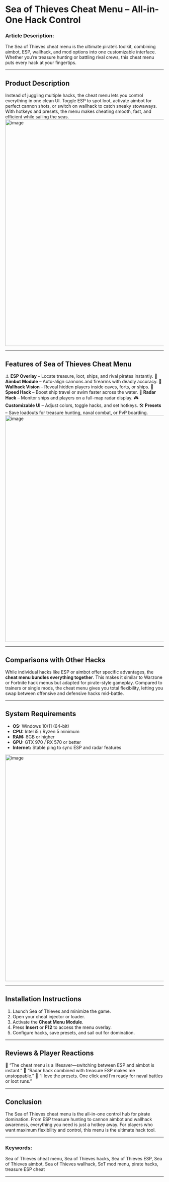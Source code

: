 # Sea of Thieves Cheat Menu – All-in-One Hack Control

### Article Description:

The Sea of Thieves cheat menu is the ultimate pirate’s toolkit, combining aimbot, ESP, wallhack, and mod options into one customizable interface. Whether you’re treasure hunting or battling rival crews, this cheat menu puts every hack at your fingertips.


---

## Product Description

Instead of juggling multiple hacks, the cheat menu lets you control everything in one clean UI. Toggle ESP to spot loot, activate aimbot for perfect cannon shots, or switch on wallhack to catch sneaky stowaways. With hotkeys and presets, the menu makes cheating smooth, fast, and efficient while sailing the seas.
<img width="1280" height="720" alt="image" src="https://github.com/user-attachments/assets/9c9ca4e5-e28c-4111-9308-e29974f6c842" />


---

## Features of Sea of Thieves Cheat Menu

⚓ **ESP Overlay** – Locate treasure, loot, ships, and rival pirates instantly.
🎯 **Aimbot Module** – Auto-align cannons and firearms with deadly accuracy.
👀 **Wallhack Vision** – Reveal hidden players inside caves, forts, or ships.
🚀 **Speed Hack** – Boost ship travel or swim faster across the water.
📡 **Radar Hack** – Monitor ships and players on a full-map radar display.
🎮 **Customizable UI** – Adjust colors, toggle hacks, and set hotkeys.
🛠️ **Presets** – Save loadouts for treasure hunting, naval combat, or PvP boarding.
<img width="1280" height="720" alt="image" src="https://github.com/user-attachments/assets/04bf881e-cd5e-4861-bbcd-2f4dcb99065f" />

---

## Comparisons with Other Hacks

While individual hacks like ESP or aimbot offer specific advantages, the **cheat menu bundles everything together**. This makes it similar to Warzone or Fortnite hack menus but adapted for pirate-style gameplay. Compared to trainers or single mods, the cheat menu gives you total flexibility, letting you swap between offensive and defensive hacks mid-battle.

---

## System Requirements

* **OS:** Windows 10/11 (64-bit)
* **CPU:** Intel i5 / Ryzen 5 minimum
* **RAM:** 8GB or higher
* **GPU:** GTX 970 / RX 570 or better
* **Internet:** Stable ping to sync ESP and radar features
<img width="1280" height="720" alt="image" src="https://github.com/user-attachments/assets/5cc3e255-ca94-47e4-9d42-53a3e0713aa3" />

---

## Installation Instructions

1. Launch Sea of Thieves and minimize the game.
2. Open your cheat injector or loader.
3. Activate the **Cheat Menu Module**.
4. Press **Insert** or **F12** to access the menu overlay.
5. Configure hacks, save presets, and sail out for domination.

---

## Reviews & Player Reactions

💬 “The cheat menu is a lifesaver—switching between ESP and aimbot is instant.”
💬 “Radar hack combined with treasure ESP makes me unstoppable.”
💬 “I love the presets. One click and I’m ready for naval battles or loot runs.”

---

## Conclusion

The Sea of Thieves cheat menu is the all-in-one control hub for pirate domination. From ESP treasure hunting to cannon aimbot and wallhack awareness, everything you need is just a hotkey away. For players who want maximum flexibility and control, this menu is the ultimate hack tool.

---

### Keywords:

Sea of Thieves cheat menu, Sea of Thieves hacks, Sea of Thieves ESP, Sea of Thieves aimbot, Sea of Thieves wallhack, SoT mod menu, pirate hacks, treasure ESP cheat

---

